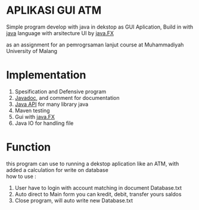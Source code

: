 
# APLIKASI GUI ATM

Simple program develop with java in dekstop as GUI Aplication,
Build in with [java](https://www.java.com/en/) language with arsitecture UI by [java.FX](https://openjfx.io/) <br>

as an assignment for an pemrogrsaman lanjut course at Muhammadiyah University of Malang

# Implementation
1. Spesification and Defensive program
2. [Javadoc](https://docs.oracle.com/javase/8/docs/technotes/tools/windows/javadoc.), and comment for documentation
3. [Java API](https://docs.oracle.com/javase/8/docs/api/) for many library java
4. Maven testing
5. Gui with [java.FX](https://openjfx.io/)
6. Java IO for handling file

# Function 
this program can use to running a dekstop aplication like an ATM, with added a calculation for write on database <br>
how to use :
1. User have to login with account matching in document Database.txt
2. Auto direct to Main form you can kredit, debit, transfer yours saldos
3. Close program, will auto write new Database.txt
   

